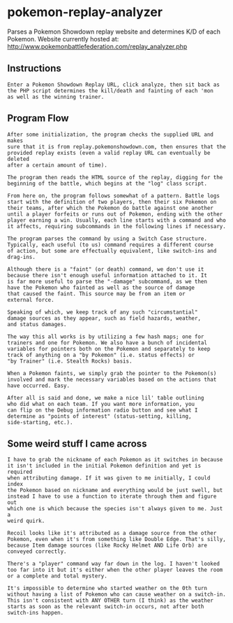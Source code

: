 pokemon-replay-analyzer
=======================

Parses a Pokemon Showdown replay website and determines K/D of each Pokemon.
Website currently hosted at:
	http://www.pokemonbattlefederation.com/replay_analyzer.php

Instructions
------
	
	Enter a Pokemon Showdown Replay URL, click analyze, then sit back as
	the PHP script determines the kill/death and fainting of each 'mon
	as well as the winning trainer.

Program Flow
------
	
	After some initialization, the program checks the supplied URL and makes 
	sure that it is from replay.pokemonshowdown.com, then ensures that the
	provided replay exists (even a valid replay URL can eventually be deleted
	after a certain amount of time).
	
	The program then reads the HTML source of the replay, digging for the
	beginning of the battle, which begins at the "log" class script.
	
	From here on, the program follows somewhat of a pattern. Battle logs
	start with the definition of two players, then their six Pokemon on 
	their teams, after which the Pokemon do battle against one another
	until a player forfeits or runs out of Pokemon, ending with the other
	player earning a win. Usually, each line starts with a command and who
	it affects, requiring subcommands in the following lines if necessary.
	
	The program parses the command by using a Switch Case structure.
	Typically, each useful (to us) command requires a different course
	of action, but some are effectually equivalent, like switch-ins and
	drag-ins.
	
	Although there is a "faint" (or death) command, we don't use it
	because there isn't enough useful information attached to it. It
	is far more useful to parse the "-damage" subcommand, as we then
	have the Pokemon who fainted as well as the source of damage
	that caused the faint. This source may be from an item or
	external force.
	
	Speaking of which, we keep track of any such "circumstantial"
	damage sources as they appear, such as field hazards, weather,
	and status damages.
	
	The way this all works is by utilizing a few hash maps; one for
	trainers and one for Pokemon. We also have a bunch of incidental 
	variables for pointers both on the Pokemon and separately to keep
	track of anything on a "by Pokemon" (i.e. status effects) or 
	"by Trainer" (i.e. Stealth Rocks) basis.
	
	When a Pokemon faints, we simply grab the pointer to the Pokemon(s)
	involved and mark the necessary variables based on the actions that
	have occurred. Easy.
	
	After all is said and done, we make a nice lil' table outlining
	who did what on each team. If you want more information, you
	can flip on the Debug information radio button and see what I
	determine as "points of interest" (status-setting, killing,
	side-starting, etc.).
	
Some weird stuff I came across
------
	
	I have to grab the nickname of each Pokemon as it switches in because
	it isn't included in the initial Pokemon definition and yet is required
	when attributing damage. If it was given to me initially, I could index
	the Pokemon based on nickname and everything would be just swell, but
	instead I have to use a function to iterate through them and figure out
	which one is which because the species isn't always given to me. Just a
	weird quirk.
	
	Recoil looks like it's attributed as a damage source from the other
	Pokemon, even when it's from something like Double Edge. That's silly,
	because Item damage sources (like Rocky Helmet AND Life Orb) are
	conveyed correctly.
	
	There's a "player" command way far down in the log. I haven't looked
	too far into it but it's either when the other player leaves the room
	or a complete and total mystery.
	
	It's impossible to determine who started weather on the 0th turn
	without having a list of Pokemon who can cause weather on a switch-in.
	This isn't consistent with ANY OTHER turn (I think) as the weather
	starts as soon as the relevant switch-in occurs, not after both
	switch-ins happen.
